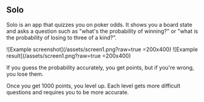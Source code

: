 ## Solo

Solo is an app that quizzes you on poker odds. It shows you a board state and
asks a question such as "what's the probability of winning?" or "what is the probability of
losing to three of a kind?".

![Example screenshot](/assets/screen1.png?raw=true =200x400)
![Example result](/assets/screen1.png?raw=true =200x400)

If you guess the probability accurately, you get points, but if you're wrong, you lose them.

Once you get 1000 points, you level up. Each level gets more difficult questions and requires you
to be more accurate.

